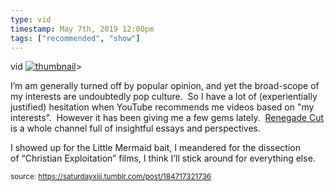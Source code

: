 ```yaml
---
type: vid
timestamp: May 7th, 2019 12:00pm
tags: ["recommended", "show"]
---
```

vid
[![thumbnail](http://i3.ytimg.com/vi/-5uu6bUzI2c/maxresdefault.jpg)](https://www.youtube.com/watch?v=-5uu6bUzI2c)>
    
I’m am generally turned off by popular opinion, and yet the broad-scope of my interests are undoubtedly pop culture.  So I have a lot of (experientially justified) hesitation when YouTube recommends me videos based on "my interests”.  However it has been giving me a few gems lately.  <a href="https://www.youtube.com/channel/UC9infsKo33_2LUoiqXGgQWg" target="_blank">Renegade Cut</a> is a whole channel full of insightful essays and perspectives.  

I showed up for the Little Mermaid bait, I meandered for the dissection of “Christian Exploitation” films, I think I’ll stick around for everything else.
 
  
<small>source: https://saturdayxiii.tumblr.com/post/184717321736</small>